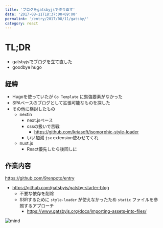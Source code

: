 ```yaml
---
title: 'ブログをgatsbyjsで作り直す'
date: '2017-08-11T18:37:00+09:00'
permalink: '/entry/2017/08/11/gatsby/'
category: react
---
```


# TL;DR

- gatsbyjsでブログを立て直した
- goodbye hugo

## 経緯

- Hugoを使っていたが `Go Template` に勉強要素がなかった
- SPAベースのブログとして拡張可能なものを探した
- その他に検討したもの
  - nextin
    - next.jsベース
    - cssの扱いで苦戦
      - <https://github.com/kriasoft/isomorphic-style-loader>
    - いい加減 `jsx` extension使わせてくれ
  - nuxt.js
    - React優先したら後回しに

## 作業内容

<https://github.com/9renpoto/entry>

- <https://github.com/gatsbyjs/gatsby-starter-blog>
  - 不要な依存を削除
  - SSRするために `style-loader` が使えなかったため `static`
    ファイルを参照するアプローチ
    - <https://www.gatsbyjs.org/docs/importing-assets-into-files/>

![mind](https://media.giphy.com/media/tT0wtdSJvE0Rq/giphy.gif)

